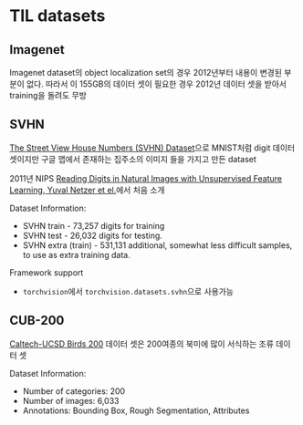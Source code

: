# TIL datasets

## Imagenet
Imagenet dataset의 object localization set의 경우
2012년부터 내용이 변경된 부분이 없다. 따라서 이 155GB의 데이터 셋이 필요한 경우 2012년 데이터 셋을 받아서 training을 돌려도 무방

## SVHN
[The Street View House Numbers (SVHN) Dataset](http://ufldl.stanford.edu/housenumbers/)으로 MNIST처럼 digit 데이터 셋이지만 구글 맵에서 존재하는 집주소의 이미지 들을 가지고 만든 dataset

2011년 NIPS [Reading Digits in Natural Images with Unsupervised Feature Learning, Yuval Netzer et el.](http://ufldl.stanford.edu/housenumbers/nips2011_housenumbers.pdf)에서 처음 소개

Dataset Information:
- SVHN train - 73,257 digits for training
- SVHN test - 26,032 digits for testing.
- SVHN extra (train) - 531,131 additional, somewhat less difficult samples, to use as extra
training data.

Framework support
- `torchvision`에서 `torchvision.datasets.svhn`으로 사용가능

## CUB-200
[Caltech-UCSD Birds 200](http://www.vision.caltech.edu/visipedia/CUB-200.html) 데이터 셋은 200여종의 북미에 많이 서식하는 조류 데이터 셋

Dataset Information:
- Number of categories: 200
- Number of images: 6,033
- Annotations: Bounding Box, Rough Segmentation, Attributes
